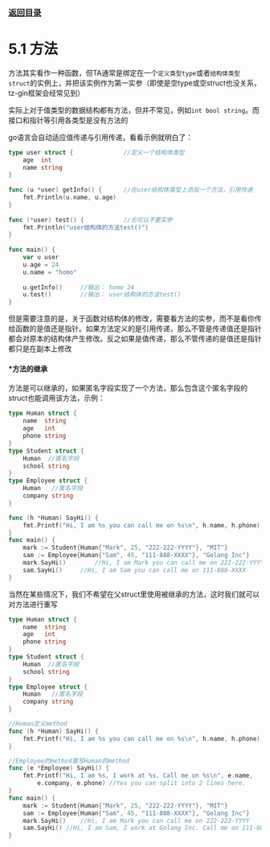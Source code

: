 ### [返回目录](../readme.md)
# 5.1 方法
方法其实看作一种函数，但TA通常是绑定在一个`定义类型type`或者`结构体类型struct`的实例上，并把该实例作为第一实参（即使是空type或空struct也没关系，tz-gin框架会经常见到）

实际上对于值类型的数据结构都有方法，但并不常见，例如`int bool string`。而接口和指针等引用各类型是没有方法的

go语言会自动适应值传递与引用传递，看看示例就明白了：
```go
type user struct {              //定义一个结构体类型
	age  int
	name string
}
 
func (u *user) getInfo() {      //在user结构体类型上添加一个方法，引用传递
	fmt.Println(u.name, u.age)
}
 
func (*user) test() {           //也可以不要实参
	fmt.Println("user结构体的方法test()")
}
 
func main() {
	var u user
	u.age = 24
	u.name = "homo"
 
	u.getInfo()		//输出： homo 24
	u.test()		//输出： user结构体的方法test()
}
```
但是需要注意的是，关于函数对结构体的修改，需要看方法的实参，而不是看你传给函数的是值还是指针。如果方法定义的是引用传递，那么不管是传递值还是指针都会对原本的结构体产生修改。反之如果是值传递，那么不管传递的是值还是指针都只是在副本上修改

#### *方法的继承
方法是可以继承的，如果匿名字段实现了一个方法，那么包含这个匿名字段的struct也能调用该方法，示例：
```go
type Human struct {
	name  string
	age   int
	phone string
}
type Student struct {
	Human  //匿名字段
	school string
}
type Employee struct {
	Human   //匿名字段
	company string
}

func (h *Human) SayHi() {
	fmt.Printf("Hi, I am %s you can call me on %s\n", h.name, h.phone)
}
func main() {
	mark := Student{Human{"Mark", 25, "222-222-YYYY"}, "MIT"}
	sam := Employee{Human{"Sam", 45, "111-888-XXXX"}, "Golang Inc"}
	mark.SayHi()		//Hi, I am Mark you can call me on 222-222-YYYY
	sam.SayHi()		//Hi, I am Sam you can call me on 111-888-XXXX
}
```
当然在某些情况下，我们不希望在父struct里使用被继承的方法，这时我们就可以对方法进行重写
```go
type Human struct {
	name  string
	age   int
	phone string
}
type Student struct {
	Human  //匿名字段
	school string
}
type Employee struct {
	Human   //匿名字段
	company string
}

//Human定义method
func (h *Human) SayHi() {
	fmt.Printf("Hi, I am %s you can call me on %s\n", h.name, h.phone)
}

//Employee的method重写Human的method
func (e *Employee) SayHi() {
	fmt.Printf("Hi, I am %s, I work at %s. Call me on %s\n", e.name,
		e.company, e.phone) //Yes you can split into 2 lines here.
}
func main() {
	mark := Student{Human{"Mark", 25, "222-222-YYYY"}, "MIT"}
	sam := Employee{Human{"Sam", 45, "111-888-XXXX"}, "Golang Inc"}
	mark.SayHi()	//Hi, I am Mark you can call me on 222-222-YYYY
	sam.SayHi()	//Hi, I am Sam, I work at Golang Inc. Call me on 111-888-XXXX
}
```